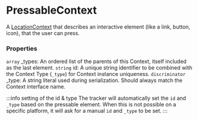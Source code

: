 # PressableContext
A [LocationContext](/taxonomy/reference/location-contexts/overview.md) that describes an interactive element (like a link, button, icon), that the user can press.

### Properties
`array` _types: An ordered list of the parents of this Context, itself included as the last element.
`string` id: A unique string identifier to be combined with the Context Type (`_type`) 
for Context instance uniqueness.
`discriminator` _type: A string literal used during serialization. Should always match the Context interface name.

:::info setting of the id & type
The tracker will automatically set the `id` and `_type` based on the pressable element. When this is not possible on a specific platform, it will ask for a manual `id` and `_type` to be set.
:::

